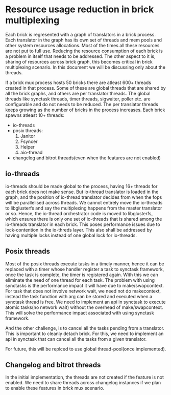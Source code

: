 # Resource usage reduction in brick multiplexing

Each brick is regresented with a graph of translators in a brick process.
Each translator in the graph has its own set of threads and mem pools
and other system resources allocations. Most of the times all these
resources are not put to full use. Reducing the resource consumption
of each brick is a problem in itself that needs to be addressed. The other
aspect to it is, sharing of resources across brick graph, this becomes
critical in brick multiplexing scenario. In this document we will be discussing
only about the threads.

If a brick mux process hosts 50 bricks there are atleast 600+ threads created
in that process. Some of these are global threads that are shared by all the
brick graphs, and others are per translator threads. The global threads like
synctask threads, timer threads, sigwaiter, poller etc. are configurable and
do not needs to be reduced. The per translator threads keeps growing as the
number of bricks in the process increases. Each brick spawns atleast 10+
threads:
- io-threads
- posix threads:
     1. Janitor
     2. Fsyncer
     3. Helper
     4. aio-thread
- changelog and bitrot threads(even when the features are not enabled)

## io-threads

io-threads should be made global to the process, having 16+ threads for
each brick does not make sense. But io-thread translator is loaded in
the graph, and the position of io-thread translator decides from when
the fops will be parallelised across threads. We cannot entirely move
the io-threads to libglusterfs and say the multiplexing happens from
the master translator or so. Hence, the io-thread orchestrator code
is moved to libglusterfs, which ensures there is only one set of
io-threads that is shared among the io-threads translator in each brick.
This poses performance issues due to lock-contention in the io-threds
layer. This also shall be addressed by having multiple locks instead of
one global lock for io-threads.

## Posix threads
Most of the posix threads execute tasks in a timely manner, hence it can be
replaced with a timer whose handler register a task to synctask framework, once
the task is complete, the timer is registered again. With this we can eliminate
the need of one thread for each task. The problem with using synctasks is
the performance impact it will have due to make/swapcontext. For task that
does not involve network wait, we need not do makecontext, instead the task
function with arg can be stored and executed when a synctask thread is free.
We need to implement an api in synctask to execute atomic tasks(no network wait)
without the overhead of make/swapcontext. This will solve the performance
impact associated with using synctask framework.

And the other challenge, is to cancel all the tasks pending from a translator.
This is important to cleanly detach brick. For this, we need to implement an
api in synctask that can cancel all the tasks from a given translator.

For future, this will be replced to use global thread-pool(once implemented).

## Changelog and bitrot threads

In the initial implementation, the threads are not created if the feature is
not enabled. We need to share threads across changelog instances if we plan
to enable these features in brick mux scenario.


